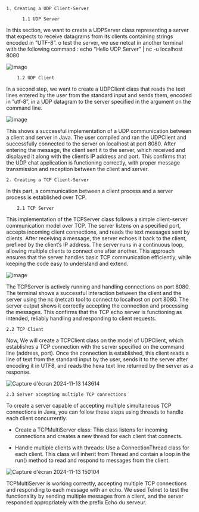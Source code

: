     1. Creating a UDP Client-Server
   
		  1.1 UDP Server

   In this section, we want to create a UDPServer class representing a server that expects
to receive datagrams from its clients containing strings encoded in ”UTF-8”.
o test the server, we use netcat in another terminal with the following command :
echo "Hello UDP Server" | nc -u localhost 8080


![image](https://github.com/user-attachments/assets/c98bbbcb-3541-4bf4-9283-962e963efa5a)


		1.2 UDP Client
In a second step, we want to create a UDPClient class that reads the text lines entered by
the user from the standard input and sends them, encoded in ”utf-8”, in a UDP datagram
to the server specified in the argument on the command line.

![image](https://github.com/user-attachments/assets/634c260f-2cab-4a57-8b92-2425ffcfc33a)

This shows a successful implementation of a UDP communication between a client and
server in Java. The user compiled and ran the UDPClient and successfully connected to
the server on localhost at port 8080.
After entering the message, the client sent it to the server, which received and displayed it
along with the client’s IP address and port. This confirms that the UDP chat application is
functioning correctly, with proper message transmission and reception between the client
and server.

	2. Creating a TCP Client-Server

In this part, a communication between a client process and a server process is established
over TCP. 

		2.1 TCP Server

This implementation of the TCPServer class follows a simple client-server communication
model over TCP. The server listens on a specified port, accepts incoming client connections, and reads the text messages sent by clients. After receiving a message, the server
echoes it back to the client, prefixed by the client’s IP address. The server runs in a continuous loop, allowing multiple clients to connect one after another. This approach ensures
that the server handles basic TCP communication efficiently, while keeping the code easy
to understand and extend.


![image](https://github.com/user-attachments/assets/59235aa7-ce4c-43ef-bb9b-c4797eb5f077)

The TCPServer is actively running and handling connections on port 8080. The terminal
shows a successful interaction between the client and the server using the nc (netcat)
tool to connect to localhost on port 8080. The server output shows it correctly accepting
the connection and processing the messages. This confirms that the TCP echo server is
functioning as intended, reliably handling and responding to client requests.

    2.2 TCP Client

Now, We will create a TCPClient class on the model of UDPClient, which establishes a TCP connection
with the server specified on the command line (address, port). Once the connection is established,
this client reads a line of text from the standard input by the user, sends it to the server
after encoding it in UTF8, and reads the hexa text line returned by the server as a response.

![Capture d'écran 2024-11-13 143614](https://github.com/user-attachments/assets/1253a136-a5e6-481c-b611-6c0908009a03)


    2.3 Server accepting multiple TCP connections
    
To create a server capable of accepting multiple simultaneous TCP connections in Java, you can follow these steps using threads to handle each client concurrently.

* Create a TCPMultiServer class: This class listens for incoming connections and creates a new thread for each client that connects.

* Handle multiple clients with threads: Use a ConnectionThread class for each client. This class will inherit from Thread and contain a loop in the run() method to read and respond to messages from the client.

![Capture d'écran 2024-11-13 150104](https://github.com/user-attachments/assets/32833ad2-f9a6-4e20-920a-6d77dcbf4d29)

  TCPMultiServer is working correctly, accepting multiple TCP connections and responding to each message with an echo. We used Telnet to test the functionality by sending multiple messages from a client, and the server responded appropriately with the prefix Echo du serveur.
